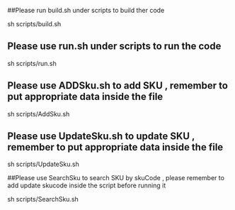 ##Please run build.sh under scripts to build ther code

sh scripts/build.sh

## Please use run.sh under scripts to run the code

sh scripts/run.sh


## Please use ADDSku.sh to add SKU , remember to put appropriate data inside the file

sh scripts/AddSku.sh

## Please use UpdateSku.sh to update SKU , remember to put appropriate data inside the file

sh scripts/UpdateSku.sh

##Please use SearchSku to search SKU by skuCode , please remember to add update skucode inside the script before running it

sh scripts/SearchSku.sh

